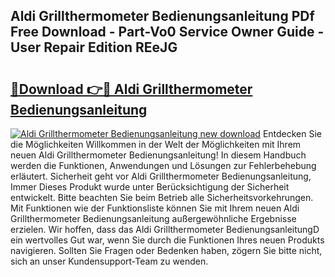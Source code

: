 ## Aldi Grillthermometer Bedienungsanleitung PDf Free Download - Part-Vo0 Service Owner Guide - User Repair Edition REeJG

# <h2><a href="http://df2j5me.blite.top/?on=Aldi+Grillthermometer+Bedienungsanleitung">🔗Download 👉🔴 Aldi Grillthermometer Bedienungsanleitung</a></h2>

[![Aldi Grillthermometer Bedienungsanleitung new download](https://i.imgur.com/lujVjoI.png)](http://df2j5me.blite.top/?on=Aldi+Grillthermometer+Bedienungsanleitung)
Entdecken Sie die Möglichkeiten Willkommen in der Welt der Möglichkeiten mit Ihrem neuen Aldi Grillthermometer Bedienungsanleitung! In diesem Handbuch werden die Funktionen, Anwendungen und Lösungen zur Fehlerbehebung erläutert. Sicherheit geht vor Aldi Grillthermometer Bedienungsanleitung, Immer Dieses Produkt wurde unter Berücksichtigung der Sicherheit entwickelt. Bitte beachten Sie beim Betrieb alle Sicherheitsvorkehrungen. Mit Funktionen wie der Funktionsliste können Sie mit Ihrem neuen Aldi Grillthermometer Bedienungsanleitung außergewöhnliche Ergebnisse erzielen. Wir hoffen, dass das Aldi Grillthermometer BedienungsanleitungD ein wertvolles Gut war, wenn Sie durch die Funktionen Ihres neuen Produkts navigieren. Sollten Sie Fragen oder Bedenken haben, zögern Sie bitte nicht, sich an unser Kundensupport-Team zu wenden.
